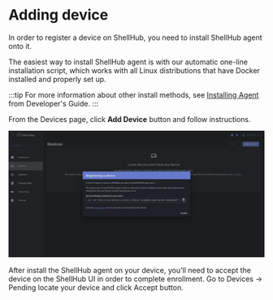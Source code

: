 # Adding device

In order to register a device on ShellHub, you need to install ShellHub agent onto it.

The easiest way to install ShellHub agent is with our automatic one-line installation script, which works with all Linux distributions that have Docker installed and properly set up.

:::tip
For more information about other install methods,
see [Installing Agent](/developers/agent/installing) from Developer's Guide.
:::

From the Devices page, click **Add Device** button and follow instructions.

![](/img/device-register.png)

After install the ShellHub agent on your device, you'll need to
accept the device on the ShellHub UI in order to complete enrollment.
Go to Devices -> Pending locate your device and click Accept button.


